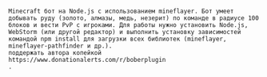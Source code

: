                                                                                                                             Minecraft бот на Node.js с использованием mineflayer. Бот умеет добывать руду (золото, алмазы, медь, незерит) по команде в радиусе 100 блоков и вести PvP с игроками. Для работы нужно установить Node.js, WebStorm (или другой редактор) и выполнить установку зависимостей командой npm install для загрузки всех библиотек (mineflayer, mineflayer-pathfinder и др.).                                      поддержать автора копейкой https://www.donationalerts.com/r/boberplugin                                                             .

